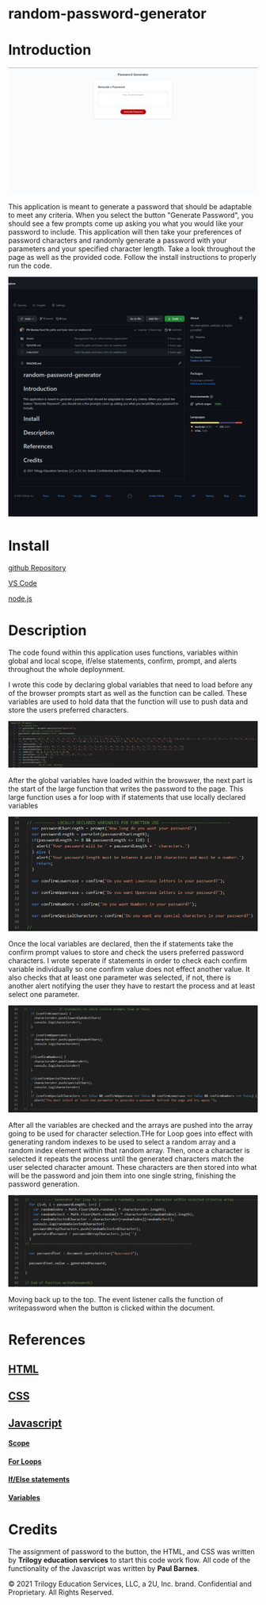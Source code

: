 # random-password-generator

# Introduction


![Deployed Site](Assets\images\deployed-site.png)

This application is meant to generate a password that should be adaptable to meet any criteria. When you select the button "Generate Password", you should see a few prompts come up asking you what you would like your password to include. This application will then take your preferences of password characters and randomly generate a password with your parameters and your specified character length. Take a look throughout the page as well as the provided code. Follow the install instructions to properly run the code.


![Github Repository](Assets\images\github-repository.png)

# Install

[github Repository](https://github.com/PN-Barnes/random-password-generator)

[VS Code](https://code.visualstudio.com/)

[node.js](https://nodejs.org/en/)

# Description 

The code found within this application uses functions, variables within global and local scope, if/else statements, confirm, prompt, and alerts throughout the whole deploynment. 

I wrote this code by declaring global variables that need to load before any of the browser prompts start as well as the function can be called. These variables are used to hold data that the function will use to push data and store the users preferred characters.

![Global Variables](Assets\images\Global-variables.png)

After the global variables have loaded within the browswer, the next part is the start of the large function that writes the password to the page. This large function uses a for loop with if statements that use locally declared variables 

![Local Variables](Assets\images\local-variables.png)

Once the local variables are declared, then the if statements take the confirm prompt values to store and check the users preferred password characters. I wrote seperate if statements in order to check each confirm variable individually so one confirm value does not effect another value. It also checks that at least one parameter was selected, if not, there is another alert notifying the user they have to restart the process and at least select one parameter. 

![If Statements](Assets\images\if-statements.png)

After all the variables are checked and the arrays are pushed into the array going to be used for character selection.THe for Loop goes into effect with generating random indexes to be used to select a random array and a random index element within that random array. Then, once a character is selected it repeats the process until the generated characters match the user selected character amount. These characters are then stored into what will be the password and join them into one single string, finishing the password generation. 

![For Loop](Assets\images\for-loop.png)

Moving back up to the top. The event listener calls the function of writepassword when the button is clicked within the document. 


# References 

## [HTML](https://developer.mozilla.org/en-US/docs/Web/HTML)

## [CSS](https://developer.mozilla.org/en-US/docs/Web/CSS)

## [Javascript](https://developer.mozilla.org/en-US/docs/Web/JavaScript)

#### [Scope](https://developer.mozilla.org/en-US/docs/Glossary/Scope)

#### [For Loops](https://developer.mozilla.org/en-US/docs/Web/JavaScript/Reference/Statements/for)

#### [If/Else statements](https://developer.mozilla.org/en-US/docs/Web/JavaScript/Reference/Statements/if...else)

#### [Variables](https://developer.mozilla.org/en-US/docs/Web/JavaScript/Reference/Statements/var)


# Credits

The assignment of password to the button, the HTML, and CSS was written by **Trilogy education services** to start this code work flow. All code of the functionality of the Javascript was written by **Paul Barnes**.

© 2021 Trilogy Education Services, LLC, a 2U, Inc. brand. Confidential and Proprietary. All Rights Reserved.
